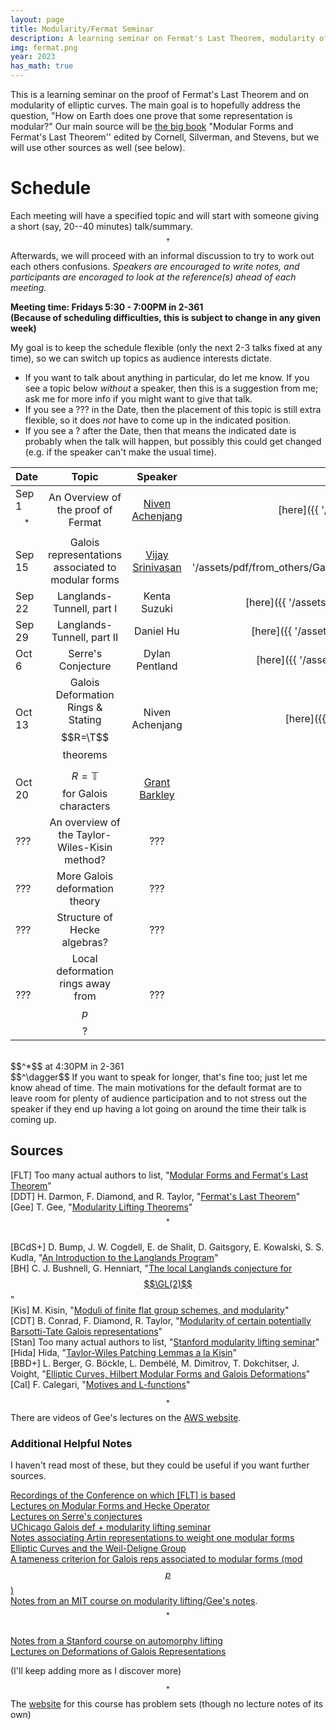 ```yaml
---
layout: page
title: Modularity/Fermat Seminar
description: A learning seminar on Fermat's Last Theorem, modularity of (semistable) elliptic curves, and whatever other related topics come up along the way.
img: fermat.png
year: 2023
has_math: true
---
```


This is a learning seminar on the proof of Fermat's Last Theorem and on modularity of elliptic curves. The main goal is to hopefully address the question, "How on Earth does one prove that some representation is modular?" Our main source will be [the big book](https://link.springer.com/book/10.1007/978-1-4612-1974-3) "Modular Forms and Fermat's Last Theorem'' edited by Cornell, Silverman, and Stevens, but we will use other sources as well (see below).

# Schedule 
Each meeting will have a specified topic and will start with someone giving a short (say, 20--40 minutes) talk/summary.$$^\dagger$$ Afterwards, we will proceed with an informal discussion to try to work out each others confusions. *Speakers are encouraged to write notes, and participants are encoraged to look at the reference(s) ahead of each meeting.*

<b>Meeting time: Fridays 5:30 - 7:00PM in 2-361 
<br>
(Because of scheduling difficulties, this is subject to change in any given week)</b>

My goal is to keep the schedule flexible (only the next 2-3 talks fixed at any time), so we can switch up topics as audience interests dictate. 

- If you want to talk about anything in particular, do let me know. If you see a topic below *without* a speaker, then this is a suggestion from me; ask me for more info if you might want to give that talk. 
- If you see a ??? in the Date, then the placement of this topic is still extra flexible, so it does *not* have to come up in the indicated position.
- If you see a ? after the Date, then that means the indicated date is probably when the talk will happen, but possibly this could get changed (e.g. if the speaker can't make the usual time).

|Date| Topic | Speaker| Notes | References
|:----| :----: | :----:| :----: | ----: |
| Sep 1$$^*$$ | An Overview of the proof of Fermat | [Niven Achenjang](.) | [here]({{ '/assets/pdf/FLT_Overview_Notes.pdf' | relative_url}}) | [FLT, Chap 1]
| Sep 15 | Galois representations associated to modular forms | [Vijay Srinivasan](https://math.mit.edu/~vijayrs/) | [here]({{ '/assets/pdf/from_others/Galois_representations_associated_to_modular_forms.pdf' | relative_url}}) | [BCdS+, Chaps 4,5,10]
| Sep 22 | Langlands-Tunnell, part I | Kenta Suzuki | [here]({{ '/assets/pdf/from_others/langlands_tunnell_talk.pdf' | relative_url }}) | [FLT, Chap 6, lecture 2],<br> [BH, Section 33]
| Sep 29 | Langlands-Tunnell, part II | Daniel Hu |[here]({{ '/assets/pdf/from_others/Langlands__Tunnell.pdf' | relative_url}}) | [FLT, Chap 6, lecture 3]
| Oct 6 | Serre's Conjecture | Dylan Pentland |[here]({{ '/assets/pdf/from_others/Serre_Conjecture.pdf' | relative_url }}) | [FLT, Chap 7]
| Oct 13 | Galois Deformation Rings &<br>Stating $$R=\T$$ theorems | Niven Achenjang | [here]({{ '/assets/pdf/Galois_Def_Notes.pdf' | relative_url }}) | [Gee, Sect 3 up to 3.23], <br>[DDT, Sect 2.6,2.7,3.3]
| Oct 20 | $$R=\mathbb T$$ for Galois characters | [Grant Barkley](https://people.math.harvard.edu/~barkley/) | | [Cal, Sect 2]
| ??? | An overview of the Taylor-Wiles-Kisin method? | ??? | | [Stan, Lect 18, 27],<br>[Hida]
| ??? | More Galois deformation theory | ??? | | [Gee, Sect 3.23+]
| ??? | Structure of Hecke algebras? | ??? | | [FLT, Chap 10]
| ??? | Local deformation rings away from $$p$$? | ??? | | [Stan, Lect 20],<br>[Gee, 3.29]


<br>
$$^*$$ at 4:30PM in 2-361
<br>
$$^\dagger$$ If you want to speak for longer, that's fine too; just let me know ahead of time. The main motivations for the default format are to leave room for plenty of audience participation and to not stress out the speaker if they end up having a lot going on around the time their talk is coming up.

## Sources

[FLT] Too many actual authors to list, "[Modular Forms and Fermat's Last Theorem](https://link.springer.com/book/10.1007/978-1-4612-1974-3)"
<br>
[DDT] H. Darmon, F. Diamond, and R. Taylor, "[Fermat's Last Theorem](https://www.math.mcgill.ca/darmon/pub/Articles/Expository/05.DDT/paper.pdf)"
<br>
[Gee] T. Gee, "[Modularity Lifting Theorems](https://arxiv.org/abs/2202.05818)" $$^*$$
<br>
[BCdS+] D. Bump, J. W. Cogdell, E. de Shalit, D. Gaitsgory, E. Kowalski, S. S. Kudla, "[An Introduction to the Langlands Program](https://link.springer.com/book/10.1007/978-0-8176-8226-2)"
<br>
[BH] C. J. Bushnell, G. Henniart, "[The local Langlands conjecture for $$\GL(2)$$](https://link.springer.com/book/10.1007/3-540-31511-X)"
<br>
[Kis] M. Kisin, "[Moduli of finite flat group schemes, and modularity](https://annals.math.princeton.edu/wp-content/uploads/annals-v170-n3-p03-p.pdf)"
<br>
[CDT] B. Conrad, F. Diamond, R. Taylor, "[Modularity of certain potentially Barsotti-Tate Galois representations](https://www.ams.org/journals/jams/1999-12-02/S0894-0347-99-00287-8/S0894-0347-99-00287-8.pdf)"
<br>
[Stan] Too many actual authors to list, "[Stanford modularity lifting seminar](http://virtualmath1.stanford.edu/~conrad/modseminar/)"
<br>
[Hida] Hida, "[Taylor-Wiles Patching Lemmas a la Kisin](https://www.math.ucla.edu/~hida/Patch.pdf)"
<br>
[BBD+] L. Berger, G. Böckle, L. Dembélé, M. Dimitrov, T. Dokchitser, J. Voight, "[Elliptic Curves, Hilbert Modular Forms and Galois Deformations](https://link.springer.com/book/10.1007/978-3-0348-0618-3)" 
<br>
[Cal] F. Calegari, "[Motives and L-functions](http://www.math.uchicago.edu/~fcale/papers/CDM.pdf)"

$$^*$$There are videos of Gee's lectures on the [AWS website](https://swc-math.github.io/aws/2013/index.html).


### Additional Helpful Notes

I haven't read most of these, but they could be useful if you want further sources.

[Recordings of the Conference on which [FLT] is based](https://www.youtube.com/playlist?list=PL_jwwOG0kPgPNUaODd32I59XGZZAXJ7oj)
<br>
[Lectures on Modular Forms and Hecke Operator](https://wstein.org/books/ribet-stein/)
<br>
[Lectures on Serre's conjectures](https://wstein.org/papers/serre/ribet-stein.pdf) 
<br>
[UChicago Galois def + modularity lifting seminar](http://math.uchicago.edu/~galporat/Modularity_Seminar.html) 
<br>
[Notes associating Artin representations to weight one modular forms](http://stnb.cat/media/xerrades/articles/Rep_Galois_Cap2.pdf)
<br>
[Elliptic Curves and the Weil-Deligne Group](https://math.berkeley.edu/~dyott/Elliptic%20Curves%20and%20the%20Weil-Deligne%20Group.pdf)
<br>
[A tameness criterion for Galois reps associated to modular forms (mod $$p$$)](https://www.math.purdue.edu/~tongliu/seminar/Mlift/Gross.pdf)
<br>
[Notes from an MIT course on modularity lifting/Gee's notes](https://users.math.yale.edu/~rz289/Galois_reps.pdf).$$^*$$ 
<br>
[Notes from a Stanford course on automorphy lifting](https://math.berkeley.edu/~fengt/249A_2018.pdf)
<br>
[Lectures on Deformations of Galois Representations](https://web.archive.org/web/20230516014712/https://www.claymath.org/sites/default/files/kisin.pdf)

(I'll keep adding more as I discover more)

$$^*$$ The [website](https://math.mit.edu/~swshin/Spring14-18786/problemsets.html) for this course has problem sets (though no lecture notes of its own)
